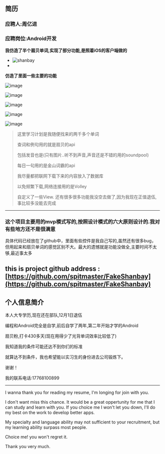 ## 简历

### 应聘人:周亿进
### 应聘岗位:Android开发

**我仿造了半个扇贝单词,实现了部分功能,是照着iOS的客户端做的**

- ![shanbay](http://img0.ph.126.net/wHLi7q-cFnf0eHURlPdlNw==/6632074918350140421.png)
- 

**仿造了里面一些主要的功能** 

![image](http://img1.ph.126.net/L1-WdsOEsJpphCvXqOCQRg==/6631775851190489812.gif)


![image](http://img2.ph.126.net/4BudupNyqWI52myCm0Gacg==/6631453694283553256.gif)


![image](http://img0.ph.126.net/h_3j0oeVDXKU4rUsslHBFg==/6631520764492842234.gif)

![image](http://img1.ph.126.net/MSvEcWDroV0zwT_UjBa1_Q==/6632159580745480471.gif)

![image](http://img2.ph.126.net/PaUDDKIv6mFuZur4VEX_4g==/6631846219931564813.gif)
> 
> 这里学习计划是我随便找来的两千多个单词
> 
> 查词和例句用的就是扇贝的api
> 
> 包括发音也是(只有图片..听不到声音,声音还是不错的用的soundpool)
> 
> 每日一句用的是金山词霸的api
> 
> 我尽量都把联网下载下来的内容放入了数据库
> 
> 以免频繁下载,网络连接用的是Volley
> 
> 自定义了一些View. 还有很多很多功能我没空去做了,因为我现在正值退伍,事比较多没能去完成

----------

### 这个项目主要用的mvp模式写的,按照设计模式的六大原则设计的.我对有些地方还不是很满意


具体代码已经放在了github中，里面有些控件是我自己写的,虽然还有很多bug，但用起来和扇贝单词的感觉区别不大。最大的遗憾就是功能没做全,主要时间不太够,最近事太多

this is project github address : [https://github.com/spitmaster/FakeShanbay](https://github.com/spitmaster/FakeShanbay)
---
个人信息简介
---
本人大专学历,现在还在部队,12月1日退伍

编程和Android完全是自学,前后自学了两年,第二年开始才学的Android

扇贝粉,打卡430多天(现在用得少了光背单词效率比较低了)

我知道我的条件可能还达不到你们的标准

就算达不到条件，我也希望能以实习生的身份进去公司锻炼下。

谢谢！

我的联系电话:17768100899

----------

I wanna thank you for reading my resume, I'm longing for join with you.

I don't want miss this chance. It would be a great oppertunity for me that I can study and learn with you. If you choice me I won't let you down, I'll do my best on the work to develop better apps.

My specialty and language ability may not sufficient to your recruitment, but my learning ability surpass most people.

Choice me! you won't regret it.

Thank you very much.


